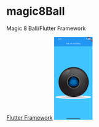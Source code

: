 # magic8Ball
Magic 8 Ball/Flutter Framework 

<a href="http://flutter.dev">Flutter Framework</a>
<img src="magic_8_ball/images/screen.png" width="100">
